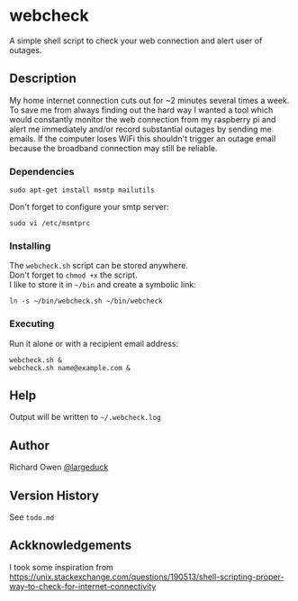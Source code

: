 # webcheck

A simple shell script to check your web connection and alert user of outages.

## Description

My home internet connection cuts out for ~2 minutes several times a week.  To save me from always
finding out the hard way I wanted a tool which would constantly monitor the web connection from
my raspberry pi and alert me immediately and/or record substantial outages by sending me emails.
If the computer loses WiFi this shouldn't trigger an outage email because the broadband connection
may still be reliable.

### Dependencies

```
sudo apt-get install msmtp mailutils 
```
Don't forget to configure your smtp server:
```
sudo vi /etc/msmtprc
```

### Installing

The `webcheck.sh` script can be stored anywhere.  
Don't forget to `chmod +x` the script.  
I like to store it in `~/bin` and create a symbolic link:
```
ln -s ~/bin/webcheck.sh ~/bin/webcheck
```

### Executing

Run it alone or with a recipient email address:

```
webcheck.sh &
webcheck.sh name@example.com &
```

## Help

Output will be written to `~/.webcheck.log`

## Author

Richard Owen
[@largeduck](https://twitter.com/largeduck)

## Version History

See `todo.md`

## Ackknowledgements

I took some inspiration from  
https://unix.stackexchange.com/questions/190513/shell-scripting-proper-way-to-check-for-internet-connectivity
